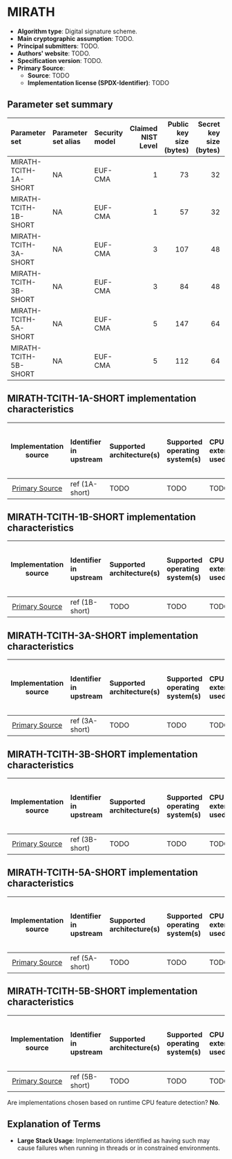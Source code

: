 # MIRATH

- **Algorithm type**: Digital signature scheme.
- **Main cryptographic assumption**: TODO.
- **Principal submitters**: TODO.
- **Authors' website**: TODO.
- **Specification version**: TODO.
- **Primary Source**<a name="primary-source"></a>:
  - **Source**: TODO
  - **Implementation license (SPDX-Identifier)**: TODO

## Parameter set summary

| Parameter set               | Parameter set alias | Security model | Claimed NIST Level | Public key size (bytes) | Secret key size (bytes) | Signature size (bytes) |
|:----------------------------|:--------------------|:---------------|--------------------:|------------------------:|------------------------:|-----------------------:|
| MIRATH-TCITH-1A-SHORT       | NA                  | EUF-CMA        |                   1 |                      73 |                      32 |                  3182 |
| MIRATH-TCITH-1B-SHORT       | NA                  | EUF-CMA        |                   1 |                      57 |                      32 |                  2990 |
| MIRATH-TCITH-3A-SHORT       | NA                  | EUF-CMA        |                   3 |                     107 |                      48 |                  7456 |
| MIRATH-TCITH-3B-SHORT       | NA                  | EUF-CMA        |                   3 |                      84 |                      48 |                  6825 |
| MIRATH-TCITH-5A-SHORT       | NA                  | EUF-CMA        |                   5 |                     147 |                      64 |                 13091 |
| MIRATH-TCITH-5B-SHORT       | NA                  | EUF-CMA        |                   5 |                     112 |                      64 |                 12229 |

## MIRATH-TCITH-1A-SHORT implementation characteristics

|       Implementation source       | Identifier in upstream   | Supported architecture(s)   | Supported operating system(s)   | CPU extension(s) used   | No branching-on-secrets claimed?   | No branching-on-secrets checked by valgrind?   | Large stack usage?   |
|:---------------------------------:|:-------------------------|:----------------------------|:--------------------------------|:------------------------|:-----------------------------------|:-----------------------------------------------|:---------------------|
| [Primary Source](#primary-source) | ref (1A-short)           | TODO                        | TODO                            | TODO                    | TODO                               | TODO                                           | TODO                 |

## MIRATH-TCITH-1B-SHORT implementation characteristics

|       Implementation source       | Identifier in upstream   | Supported architecture(s)   | Supported operating system(s)   | CPU extension(s) used   | No branching-on-secrets claimed?   | No branching-on-secrets checked by valgrind?   | Large stack usage?   |
|:---------------------------------:|:-------------------------|:----------------------------|:--------------------------------|:------------------------|:-----------------------------------|:-----------------------------------------------|:---------------------|
| [Primary Source](#primary-source) | ref (1B-short)           | TODO                        | TODO                            | TODO                    | TODO                               | TODO                                           | TODO                 |

## MIRATH-TCITH-3A-SHORT implementation characteristics

|       Implementation source       | Identifier in upstream   | Supported architecture(s)   | Supported operating system(s)   | CPU extension(s) used   | No branching-on-secrets claimed?   | No branching-on-secrets checked by valgrind?   | Large stack usage?   |
|:---------------------------------:|:-------------------------|:----------------------------|:--------------------------------|:------------------------|:-----------------------------------|:-----------------------------------------------|:---------------------|
| [Primary Source](#primary-source) | ref (3A-short)           | TODO                        | TODO                            | TODO                    | TODO                               | TODO                                           | TODO                 |

## MIRATH-TCITH-3B-SHORT implementation characteristics

|       Implementation source       | Identifier in upstream   | Supported architecture(s)   | Supported operating system(s)   | CPU extension(s) used   | No branching-on-secrets claimed?   | No branching-on-secrets checked by valgrind?   | Large stack usage?   |
|:---------------------------------:|:-------------------------|:----------------------------|:--------------------------------|:------------------------|:-----------------------------------|:-----------------------------------------------|:---------------------|
| [Primary Source](#primary-source) | ref (3B-short)           | TODO                        | TODO                            | TODO                    | TODO                               | TODO                                           | TODO                 |

## MIRATH-TCITH-5A-SHORT implementation characteristics

|       Implementation source       | Identifier in upstream   | Supported architecture(s)   | Supported operating system(s)   | CPU extension(s) used   | No branching-on-secrets claimed?   | No branching-on-secrets checked by valgrind?   | Large stack usage?   |
|:---------------------------------:|:-------------------------|:----------------------------|:--------------------------------|:------------------------|:-----------------------------------|:-----------------------------------------------|:---------------------|
| [Primary Source](#primary-source) | ref (5A-short)           | TODO                        | TODO                            | TODO                    | TODO                               | TODO                                           | TODO                 |

## MIRATH-TCITH-5B-SHORT implementation characteristics

|       Implementation source       | Identifier in upstream   | Supported architecture(s)   | Supported operating system(s)   | CPU extension(s) used   | No branching-on-secrets claimed?   | No branching-on-secrets checked by valgrind?   | Large stack usage?   |
|:---------------------------------:|:-------------------------|:----------------------------|:--------------------------------|:------------------------|:-----------------------------------|:-----------------------------------------------|:---------------------|
| [Primary Source](#primary-source) | ref (5B-short)           | TODO                        | TODO                            | TODO                    | TODO                               | TODO                                           | TODO                 |

Are implementations chosen based on runtime CPU feature detection? **No**.

## Explanation of Terms

- **Large Stack Usage**: Implementations identified as having such may cause failures when running in threads or in constrained environments.
